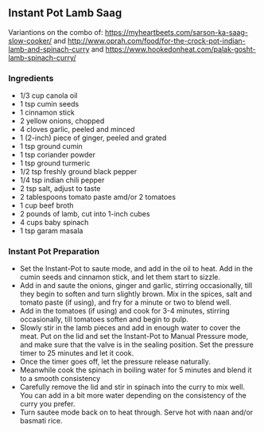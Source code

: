 ## Instant Pot Lamb Saag
Variantions on the combo of: <https://myheartbeets.com/sarson-ka-saag-slow-cooker/> and <http://www.oprah.com/food/for-the-crock-pot-indian-lamb-and-spinach-curry> and <https://www.hookedonheat.com/palak-gosht-lamb-spinach-curry/>

### Ingredients
- 1/3 cup canola oil
- 1 tsp cumin seeds
- 1 cinnamon stick
- 2 yellow onions, chopped
- 4 cloves garlic, peeled and minced
- 1 (2-inch) piece of ginger, peeled and grated
- 1 tsp ground cumin
- 1 tsp coriander powder
- 1 tsp ground turmeric
- 1/2 tsp freshly ground black pepper
- 1/4 tsp indian chili pepper
- 2 tsp salt, adjust to taste
- 2 tablespoons tomato paste amd/or 2 tomatoes
- 1 cup beef broth
- 2 pounds of lamb, cut into 1-inch cubes
- 4 cups baby spinach
- 1 tsp garam masala 

### Instant Pot Preparation
- Set the Instant-Pot to saute mode, and add in the oil to heat. Add in the cumin seeds and cinnamon stick, and let them start to sizzle.
- Add in and saute the onions, ginger and garlic, stirring occasionally, till they begin to soften and turn slightly brown. Mix in the spices, salt and tomato paste (if using), and fry for a minute or two to blend well.
- Add in the tomatoes (if using) and cook for 3-4 minutes, stirring occasionally, till tomatoes soften and begin to pulp.
- Slowly stir in the lamb pieces and add in enough water to cover the meat. Put on the lid and set the Instant-Pot to Manual Pressure mode, and make sure that the valve is in the sealing position. Set the pressure timer to 25 minutes and let it cook.
- Once the timer goes off, let the pressure release naturally. 
- Meanwhile cook the spinach in boiling water for 5 minutes and blend it to a smooth consistency
- Carefully remove the lid and stir in spinach into the curry to mix well. You can add in a bit more water depending on the consistency of the curry you prefer.
- Turn sautee mode back on to heat through. Serve hot with naan and/or basmati rice. 
